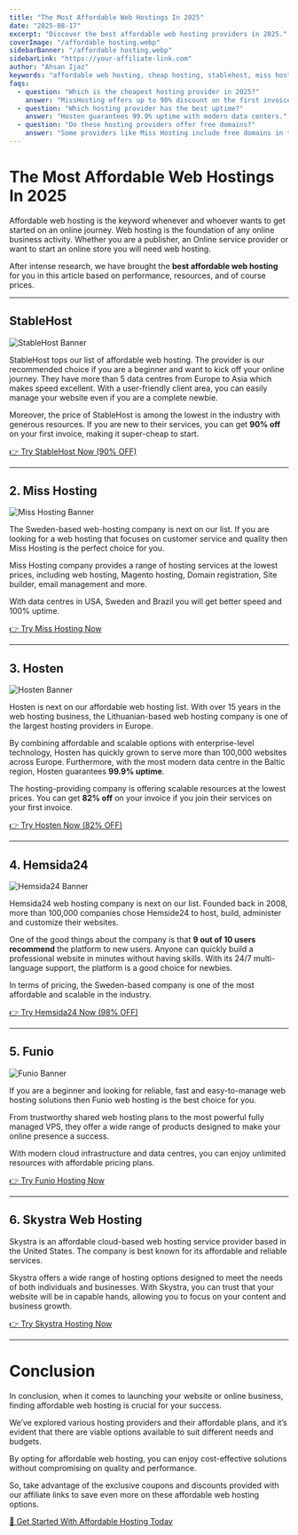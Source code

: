 ```yaml
---
title: "The Most Affordable Web Hostings In 2025"
date: "2025-08-17"
excerpt: "Discover the best affordable web hosting providers in 2025."
coverImage: "/affordable hosting.webp"
sidebarBanner: "/affordable hosting.webp"
sidebarLink: "https://your-affiliate-link.com"
author: "Ahsan Ijaz"
keywords: "affordable web hosting, cheap hosting, stablehost, miss hosting, skystra"
faqs:
  - question: "Which is the cheapest hosting provider in 2025?"
    answer: "MissHosting offers up to 90% discount on the first invoice, making it the most affordable choice."
  - question: "Which hosting provider has the best uptime?"
    answer: "Hosten guarantees 99.9% uptime with modern data centers."
  - question: "Do these hosting providers offer free domains?"
    answer: "Some providers like Miss Hosting include free domains in their plans."
---
```


# The Most Affordable Web Hostings In 2025

Affordable web hosting is the keyword whenever and whoever wants to get started on an online journey. Web hosting is the foundation of any online business activity. Whether you are a publisher, an Online service provider or want to start an online store you will need web hosting.  

After intense research, we have brought the **best affordable web hosting** for you in this article based on performance, resources, and of course prices.  

---

## StableHost

![StableHost Banner](/stablehost.webp)

StableHost tops our list of affordable web hosting. The provider is our recommended choice if you are a beginner and want to kick off your online journey. They have more than 5 data centres from Europe to Asia which makes speed excellent. With a user-friendly client area, you can easily manage your website even if you are a complete newbie.

Moreover, the price of StableHost is among the lowest in the industry with generous resources. If you are new to their services, you can get **90% off** on your first invoice, making it super-cheap to start.

[👉 Try StableHost Now (90% OFF)](https://your-affiliate-link-here)

---

## 2. Miss Hosting

![Miss Hosting Banner](/misshosting.webp)

The Sweden-based web-hosting company is next on our list. If you are looking for a web hosting that focuses on customer service and quality then Miss Hosting is the perfect choice for you.  

Miss Hosting company provides a range of hosting services at the lowest prices, including web hosting, Magento hosting, Domain registration, Site builder, email management and more.  

With data centres in USA, Sweden and Brazil you will get better speed and 100% uptime.

[👉 Try Miss Hosting Now](https://your-affiliate-link-here)

---

## 3. Hosten

![Hosten Banner](/hosten.webp)

Hosten is next on our affordable web hosting list. With over 15 years in the web hosting business, the Lithuanian-based web hosting company is one of the largest hosting providers in Europe.  

By combining affordable and scalable options with enterprise-level technology, Hosten has quickly grown to serve more than 100,000 websites across Europe. Furthermore, with the most modern data centre in the Baltic region, Hosten guarantees **99.9% uptime**.

The hosting-providing company is offering scalable resources at the lowest prices. You can get **82% off** on your invoice if you join their services on your first invoice.

[👉 Try Hosten Now (82% OFF)](https://your-affiliate-link-here)

---

## 4. Hemsida24

![Hemsida24 Banner](/hemsida24.png)

Hemsida24 web hosting company is next on our list. Founded back in 2008, more than 100,000 companies chose Hemside24 to host, build, administer and customize their websites.  

One of the good things about the company is that **9 out of 10 users recommend** the platform to new users. Anyone can quickly build a professional website in minutes without having skills. With its 24/7 multi-language support, the platform is a good choice for newbies.

In terms of pricing, the Sweden-based company is one of the most affordable and scalable in the industry.

[👉 Try Hemsida24 Now (98% OFF)](https://your-affiliate-link-here)

---

## 5. Funio

![Funio Banner](/funio.png)

If you are a beginner and looking for reliable, fast and easy-to-manage web hosting solutions then Funio web hosting is the best choice for you.  

From trustworthy shared web hosting plans to the most powerful fully managed VPS, they offer a wide range of products designed to make your online presence a success.  

With modern cloud infrastructure and data centres, you can enjoy unlimited resources with affordable pricing plans.

[👉 Try Funio Hosting Now](https://your-affiliate-link-here)

---

## 6. Skystra Web Hosting


Skystra is an affordable cloud-based web hosting service provider based in the United States. The company is best known for its affordable and reliable services.  

Skystra offers a wide range of hosting options designed to meet the needs of both individuals and businesses. With Skystra, you can trust that your website will be in capable hands, allowing you to focus on your content and business growth.

[👉 Try Skystra Hosting Now](https://your-affiliate-link-here)

---

# Conclusion

In conclusion, when it comes to launching your website or online business, finding affordable web hosting is crucial for your success.  

We’ve explored various hosting providers and their affordable plans, and it’s evident that there are viable options available to suit different needs and budgets.  

By opting for affordable web hosting, you can enjoy cost-effective solutions without compromising on quality and performance.  

So, take advantage of the exclusive coupons and discounts provided with our affiliate links to save even more on these affordable web hosting options.  

[🚀 Get Started With Affordable Hosting Today](https://your-affiliate-link-here)